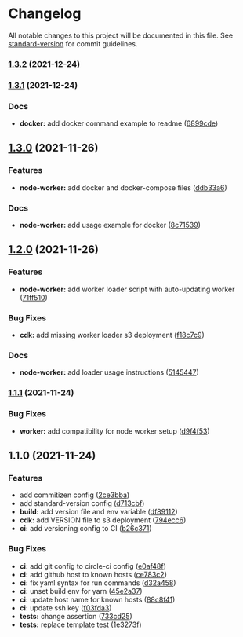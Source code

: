# Changelog

All notable changes to this project will be documented in this file. See [standard-version](https://github.com/conventional-changelog/standard-version) for commit guidelines.

### [1.3.2](https://github.com/m0tivus/motivus-wb-floatingtool/compare/v1.3.1...v1.3.2) (2021-12-24)

### [1.3.1](https://github.com/m0tivus/motivus-wb-floatingtool/compare/v1.3.0...v1.3.1) (2021-12-24)


### Docs

* **docker:** add docker command example to readme ([6899cde](https://github.com/m0tivus/motivus-wb-floatingtool/commit/6899cdebcd2edcc5c2f1ebc21463f494cd703fe0))

## [1.3.0](https://github.com/m0tivus/motivus-wb-floatingtool/compare/v1.2.0...v1.3.0) (2021-11-26)


### Features

* **node-worker:** add docker and docker-compose files ([ddb33a6](https://github.com/m0tivus/motivus-wb-floatingtool/commit/ddb33a69c47baae30a05188826c4ea005005f424))


### Docs

* **node-worker:** add usage example for docker ([8c71539](https://github.com/m0tivus/motivus-wb-floatingtool/commit/8c715396a74bd17c30e669de3498298f23cc1bd5))

## [1.2.0](https://github.com/m0tivus/motivus-wb-floatingtool/compare/v1.1.1...v1.2.0) (2021-11-26)


### Features

* **node-worker:** add worker loader script with auto-updating worker ([71ff510](https://github.com/m0tivus/motivus-wb-floatingtool/commit/71ff510d08d753134e230a652186a22af033a329))


### Bug Fixes

* **cdk:** add missing worker loader s3 deployment ([f18c7c9](https://github.com/m0tivus/motivus-wb-floatingtool/commit/f18c7c9672157aa8b542b572ec60fca01c26996e))


### Docs

* **node-worker:** add loader usage instructions ([5145447](https://github.com/m0tivus/motivus-wb-floatingtool/commit/5145447f7df41daa2405447bb5a1576c56747abd))

### [1.1.1](https://github.com/m0tivus/motivus-wb-floatingtool/compare/v1.1.0...v1.1.1) (2021-11-24)


### Bug Fixes

* **worker:** add compatibility for node worker setup ([d9f4f53](https://github.com/m0tivus/motivus-wb-floatingtool/commit/d9f4f53adcbff71462e51d26524aa825c49bb6a4))

## 1.1.0 (2021-11-24)


### Features

* add commitizen config ([2ce3bba](https://github.com/m0tivus/motivus-wb-floatingtool/commit/2ce3bba1e3001b1da1c6edd211bc525f62690fdd))
* add standard-version config ([d713cbf](https://github.com/m0tivus/motivus-wb-floatingtool/commit/d713cbf7120fedf20334b60771dccb2bd7024743))
* **build:** add version file and env variable ([df89112](https://github.com/m0tivus/motivus-wb-floatingtool/commit/df891123f4736f494334b70743ca3cafd795be27))
* **cdk:** add VERSION file to s3 deployment ([794ecc6](https://github.com/m0tivus/motivus-wb-floatingtool/commit/794ecc6377c05000fa9502d32c10ee03b0bf1dac))
* **ci:** add versioning config to CI ([b26c371](https://github.com/m0tivus/motivus-wb-floatingtool/commit/b26c371e892784149b80a56fa7e54ada5b00ccd7))


### Bug Fixes

* **ci:** add git config to circle-ci config ([e0af48f](https://github.com/m0tivus/motivus-wb-floatingtool/commit/e0af48feaf96235769291b34b2b6301e90318683))
* **ci:** add github host to known hosts ([ce783c2](https://github.com/m0tivus/motivus-wb-floatingtool/commit/ce783c2cb09607dff58383fbdbc69fad9fc1a3f6))
* **ci:** fix yaml syntax for run commands ([d32a458](https://github.com/m0tivus/motivus-wb-floatingtool/commit/d32a45836705e7c723b7a2fbf4b7e4e75655478b))
* **ci:** unset build env for yarn ([45e2a37](https://github.com/m0tivus/motivus-wb-floatingtool/commit/45e2a37c2f36c0c9afd69b6e67f953773ab8dc26))
* **ci:** update host name for known hosts ([88c8f41](https://github.com/m0tivus/motivus-wb-floatingtool/commit/88c8f4163ca5a45c4fccb7ed645cc0e19d6db742))
* **ci:** update ssh key ([f03fda3](https://github.com/m0tivus/motivus-wb-floatingtool/commit/f03fda32e489c9cc5d6646ce7b0fb4bf44ec251e))
* **tests:** change assertion ([733cd25](https://github.com/m0tivus/motivus-wb-floatingtool/commit/733cd259376dee656e1267d136e9db07ea956d72))
* **tests:** replace template test ([1e3273f](https://github.com/m0tivus/motivus-wb-floatingtool/commit/1e3273f4898522e40236439e2ae70fb39b08655e))
